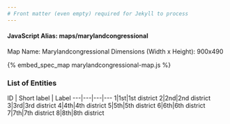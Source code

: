 ```yaml
---
# Front matter (even empty) required for Jekyll to process
---
```


#### JavaScript Alias: maps/marylandcongressional

Map Name: Marylandcongressional
Dimensions (Width x Height): 900x490



{% embed_spec_map marylandcongressional-map.js %}

### List of Entities

ID | Short label | Label
---|---|---|---
1|1st|1st district
2|2nd|2nd district
3|3rd|3rd district
4|4th|4th district
5|5th|5th district
6|6th|6th district
7|7th|7th district
8|8th|8th district

